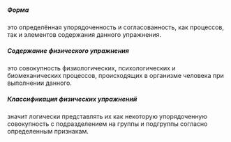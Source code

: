 ##### Форма 
это определённая упорядоченность и согласованность, как процессов, так и элементов содержания данного упражнения.  

##### Содержание физического упражнения
это совокупность физиологических, психологических и биомеханических процессов, происходящих в организме человека при выполнении данного.

##### Классификация физических упражнений 
значит логически представлять их как некоторую упорядоченную совокупность с подразделением на группы и подгруппы согласно определенным признакам. 